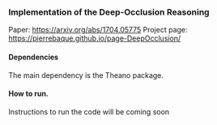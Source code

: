 ### Implementation of the Deep-Occlusion Reasoning
Paper: https://arxiv.org/abs/1704.05775
Project page: https://pierrebaque.github.io/page-DeepOcclusion/

#### Dependencies
The main dependency is the Theano package.

#### How to run.
Instructions to run the code will be coming soon
